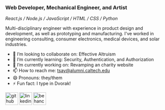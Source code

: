 ### Web Developer, Mechanical Engineer, and Artist

*React.js / Node.js / JavaScript / HTML / CSS / Python*

Multi-disciplinary engineer with experience in product design and development, as well as prototyping and manufacturing. I've worked in engineering consulting, consumer electronics, medical devices, and solar industries. 

- 👯 I’m looking to collaborate on: Effective Altruism 
- 🌱 I’m currently learning: Security, Authentication, and Authorization 
- 🔭 I’m currently working on: Revamping an charity website 
- 📫 How to reach me: tsay@alumni.caltech.edu 
- 😄 Pronouns: they/them 
- ⚡ Fun fact: I type in Dvorak! 


[<img src='https://cdn.jsdelivr.net/npm/simple-icons@3.0.1/icons/github.svg' alt='github' height='40'>](https://github.com/tzonglian)  [<img src='https://cdn.jsdelivr.net/npm/simple-icons@3.0.1/icons/linkedin.svg' alt='linkedin' height='40'>](https://www.linkedin.com/in/tltsay/)  [<img src='https://cdn.jsdelivr.net/npm/simple-icons@3.0.1/icons/behance.svg' alt='behance' height='40'>](be.net/tsay)  
